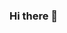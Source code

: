 ### Hi there 👋

<!--
**teslim191/teslim191** is a ✨ _special_ ✨ repository because its `README.md` (this file) appears on your GitHub profile.

Here are some ideas to get you started:

- 🔭 I’m currently working on a RestAPI using nestjs
- 🌱 I’m currently learning websocket
- 👯 I’m looking to collaborate on microservices projects using NodeJS 
- 🤔 I’m looking for help with placements into the tech industry
- 💬 Ask me anything about backend development, web technologies, databases, APIs, Optimization and scalability 
- 📫 How to reach me: 
- twitter: https://twitter.com/teslim_96
- mail: teslimjimoh191@gmail.com
- website: https://teslim-jimoh.netlify.app/
- LinkedIn: https://www.linkedin.com/mwlite/in/teslim-jimoh-52056818a
- 😄 Pronouns: he/him
- ⚡ Fun fact: I believe everyone can learn to program.
-->

